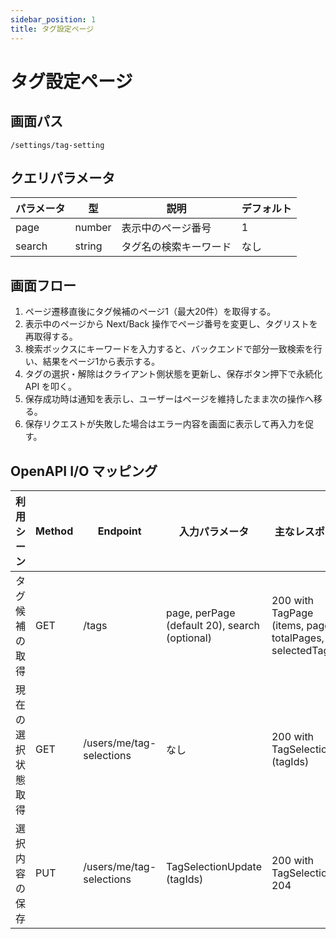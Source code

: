 ```yaml
---
sidebar_position: 1
title: タグ設定ページ
---
```


# タグ設定ページ

## 画面パス

`/settings/tag-setting`

## クエリパラメータ

| パラメータ | 型 | 説明 | デフォルト |
| --- | --- | --- | --- |
| page | number | 表示中のページ番号 | 1 |
| search | string | タグ名の検索キーワード | なし |

## 画面フロー

1. ページ遷移直後にタグ候補のページ1（最大20件）を取得する。
2. 表示中のページから Next/Back 操作でページ番号を変更し、タグリストを再取得する。
3. 検索ボックスにキーワードを入力すると、バックエンドで部分一致検索を行い、結果をページ1から表示する。
4. タグの選択・解除はクライアント側状態を更新し、保存ボタン押下で永続化 API を叩く。
5. 保存成功時は通知を表示し、ユーザーはページを維持したまま次の操作へ移る。
6. 保存リクエストが失敗した場合はエラー内容を画面に表示して再入力を促す。

## OpenAPI I/O マッピング

| 利用シーン | Method | Endpoint | 入力パラメータ | 主なレスポンス |
| --- | --- | --- | --- | --- |
| タグ候補の取得 | GET | /tags | page, perPage (default 20), search (optional) | 200 with TagPage (items, page, totalPages, selectedTagIds) |
| 現在の選択状態取得 | GET | /users/me/tag-selections | なし | 200 with TagSelection (tagIds) |
| 選択内容の保存 | PUT | /users/me/tag-selections | TagSelectionUpdate (tagIds) | 200 with TagSelection / 204 |
